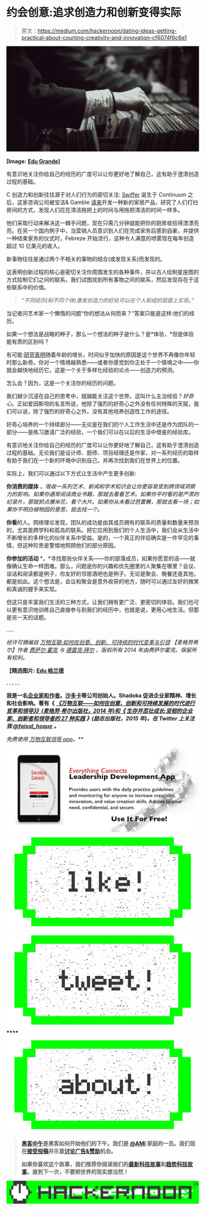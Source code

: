 # 约会创意:追求创造力和创新变得实际

> 原文：<https://medium.com/hackernoon/dating-ideas-getting-practical-about-courting-creativity-and-innovation-cf6074f6c6e1>

![](img/47a8f0078ca1b3432d55868cf3b29c46.png)

**[Image:** [**Edu Grande**](https://unsplash.com/@edgr)**]**

有意识地关注你给自己的经历的广度可以让你更好地了解自己，这有助于澄清创造过程的基础。

C 创造力和创新往往源于对人们行为的密切关注: [Swiffer](http://swiffer.com/) 诞生于 Continuum 之后，这家咨询公司被宝洁& Gamble [请来](http://www.amazon.com/Everything-Connects-Creativity-Innovation-Sustainability/dp/0071830758/ref%3Dsr_1_1?ie=UTF8&qid=1473171797&sr=8-1&keywords=everything+connects)开发一种新的家居产品，研究了人们打扫房间的方式，发现人们花在清洁拖把上的时间与用拖把清洁的时间一样多。

他们采取行动来解决这一棘手问题，现在只需几分钟就能把你的厨房收拾得漂漂亮亮。在另一个国内例子中，当营销人员意识到人们在完成家务后感到自豪，并提供一种结束家务的仪式时，Febreze 开始流行，这种令人满意的喷雾现在每年创造超过 10 亿美元的收入。

新事物往往是通过两个不相关的事物的结合(或发现关系)而发现的。

这表明创新过程的核心是密切关注你周围发生的各种事件，并以古人绘制星座图的方式绘制它们之间的联系。我们试图找到所有事物之间的联系，然后发现存在于这些联系中的价值。

> *“不同经历(和不同个体)激发创造力的好处可以在个人和组织层面上实现。”*

当记者问艺术家一个懒惰的问题“你的想法从何而来？”答案只能是这样:他们的经历。

如果一个想法是战略的种子，那么一个想法的种子是什么？是*体验，*但是体验能有质的区别吗？

有可能:[研究表明](http://blogs.scientificamerican.com/mind-guest-blog/why-does-time-fly-as-we-get-older/)随着年龄的增长，时间似乎加快的原因是这个世界不再像你年轻时那么新奇。你对一个情境越熟悉——或者你感觉到你正处于一个情境之中——你就会越快地经历它。这是一个关于多样化经验的论点——创造力的预测。

怎么会？因为，这是一个关注你的经历的问题。

我们越少沉浸在自己的思考中，就越能关注这个世界。这叫什么主治经验？*好奇心*。正如爱因斯坦的名言所说，他除了强烈的好奇心之外没有任何特殊的天赋，我们可以说，除了强烈的好奇心之外，没有其他培养创造性工作的途径。

好奇心培养的一个持续部分——无论是在我们的个人工作生活中还是作为团队的一部分——是练习邀请广泛的经验，一个我们可以在以后的生活中借鉴的经验库。

有意识地关注你给自己的经历的广度可以让你更好地了解自己，这有助于澄清创造过程的基础。无论我们是设计师、厨师、项目经理还是作家，对一系列经历的取样有助于我们在一个新的环境中识别自己，并再次找到我们在世界上的位置。

实际上，我们可以通过以下方式让生活中产生更多创新:

**你消费的媒体** *。吸收一系列艺术、新闻和学术知识会让你更容易受到跨领域洞察力的影响。如果你通常阅读商业书籍，那就去看看艺术。如果你平时看的是严肃的纪录片，那就抓点爆米花，看个大片。如果你从未看过芭蕾舞，那就去看一场；如果你不明白植物园的意思，就去找一个。*

**你看**的人。网络理论发现，团队的成功是由其成员拥有的联系的质量和数量来预测的，尤其是跨学科和孤岛的联系。把它应用到我们的个人生活中，我们会从生活中不断增长的多样化的伙伴关系中受益。是的，一个真正的伴侣确实是一件罕见的事情，但这种珍贵是警惕地照顾他们的部分原因。

**你参加的活动** *。*寻找那些伙伴关系——你的部落成员，如果你愿意的话——就像确认生命一样困难。那么，问题是你的兴趣和优先圈里的人聚集在哪里？会议、谈话和阅读都是例子，你友好的邻居酒吧也是例子。无论是聚会、晚餐还是其他，都是如此。这个想法是，会议和聚会是意外收获的地方，随时可以通过友好的微笑和真诚的握手来实现。

但这只是丰富我们生活的三种方式，让我们拥有更广泛、更密切的体验。我们也可以更有意识地训练自己直接参与到我们的经历中，也就是说，更用心地生活。但那是另一天的话题。

…..

*经许可摘编自* [*万物互联:如何在创意、创新、可持续的时代变革与引领*](http://www.everythingconnectsthebook.com/) *【麦格劳希尔】作者* [*费萨尔·霍克*](http://www.fastcompany.com/user/faisal-hoque) *与* [*德雷克·拜尔*](http://www.fastcompany.com/user/drake-baer) *。版权所有 2014 年由费萨尔霍克。保留所有权利。*

**【精选图片:** [**Edu 格兰德**](https://unsplash.com/@edgr)

**. . . . .**

**我是一名[企业家和作者](http://faisalhoque.com/speaking/)。[沙多卡](http://shadoka.com/)等公司创始人。Shadoka 促进企业家精神、增长和社会影响。著有《 [*《万物互联——如何在创意、创新和可持续发展的时代进行变革和领导》》(麦格劳·希尔出版社，2014 年)和《*](http://www.amazon.com/Everything-Connects-Creativity-Innovation-Sustainability/dp/0071830758/ref=sr_1_1?ie=UTF8&qid=1376488798&sr=8-1&keywords=everything+connects%2Bfaisal+hoque) *[*生存并茁壮成长:坚韧的企业家、创新者和领导者的 27 种实践*](http://survivetothrive.pub/) 》(励志出版社，2015 年)。在 Twitter 上关注我 [@faisal_hoque](http://twitter.com/faisal_hoque) 。***

***免费使用* [*万物互联领导 app*](http://app.everythingconnectsthebook.com/login.php)*。***

**![](img/11c6b42efd1cb34ce03806304ab68f1d.png)****[![](img/50ef4044ecd4e250b5d50f368b775d38.png)](http://bit.ly/HackernoonFB)****[![](img/979d9a46439d5aebbdcdca574e21dc81.png)](https://goo.gl/k7XYbx)****[![](img/2930ba6bd2c12218fdbbf7e02c8746ff.png)](https://goo.gl/4ofytp)**

> **[黑客中午](http://bit.ly/Hackernoon)是黑客如何开始他们的下午。我们是 [@AMI](http://bit.ly/atAMIatAMI) 家庭的一员。我们现在[接受投稿](http://bit.ly/hackernoonsubmission)并乐意[讨论广告&赞助](mailto:partners@amipublications.com)机会。**
> 
> **如果你喜欢这个故事，我们推荐你阅读我们的[最新科技故事](http://bit.ly/hackernoonlatestt)和[趋势科技故事](https://hackernoon.com/trending)。直到下一次，不要把世界的现实想当然！**

**[![](img/be0ca55ba73a573dce11effb2ee80d56.png)](https://goo.gl/Ahtev1)**